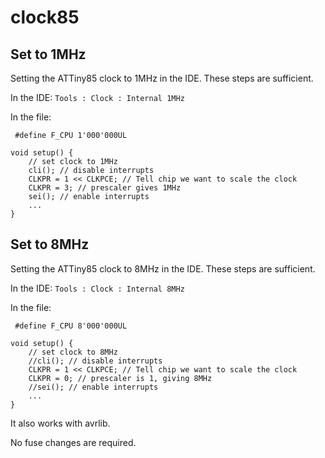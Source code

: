 # clock85

## Set to 1MHz

Setting the ATTiny85 clock to 1MHz in the IDE. These steps are sufficient.

In the IDE: `Tools : Clock : Internal 1MHz`

In the file:
```
 #define F_CPU 1'000'000UL

void setup() {
	// set clock to 1MHz
	cli(); // disable interrupts
	CLKPR = 1 << CLKPCE; // Tell chip we want to scale the clock
	CLKPR = 3; // prescaler gives 1MHz
	sei(); // enable interrupts
	...
}    
```
## Set to 8MHz

Setting the ATTiny85 clock to 8MHz in the IDE. These steps are sufficient.

In the IDE: `Tools : Clock : Internal 8MHz`

In the file:
```
 #define F_CPU 8'000'000UL

void setup() {
	// set clock to 8MHz
	//cli(); // disable interrupts
	CLKPR = 1 << CLKPCE; // Tell chip we want to scale the clock
	CLKPR = 0; // prescaler is 1, giving 8MHz
	//sei(); // enable interrupts
	...
}    
```

It also works with avrlib.

No fuse changes are required.

